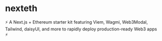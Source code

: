 # nexteth

⚡ A Next.js + Ethereum starter kit featuring Viem, Wagmi, Web3Modal, Tailwind, daisyUI, and more to rapidly deploy production-ready Web3 apps ⚡
